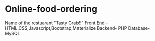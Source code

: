 # Online-food-ordering
Name of the restuarant "Tasty Grab!!"
Front End - HTML,CSS,Javascript,Bootstrap,Materialize 
Backend- PHP
Database- MySQL


